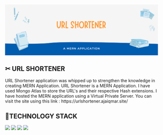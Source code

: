 <img src="static/Images/banner.png" />

<h2> ✂ URL SHORTENER </h2>
URL Shortener application was whipped up to strengthen the knowledge in creating MERN Application. URL Shortener is a MERN Application. I have used Mongo Atlas to store the URL's and their respective Hash extensions. I have hosted the MERN application using a Virtual Private Server. You can visit the site using this link : https://urlshortener.ajaiqmar.site/


<h2> 📱TECHNOLOGY STACK </h2>
<a href="https://www.mongodb.com/docs/"><img src="https://img.shields.io/badge/MongoDB-%20-brightgreen" /></a>
<a href="https://expressjs.com/"><img src="https://img.shields.io/badge/ExpressJS-%20-green" /></a>
<a href="https://reactjs.org/docs/getting-started.html"><img src="https://img.shields.io/badge/ReactJS-%20-red" /></a>
<a href="https://nodejs.org/en/docs/"><img src="https://img.shields.io/badge/NodeJS-%20-blue" /></a>
